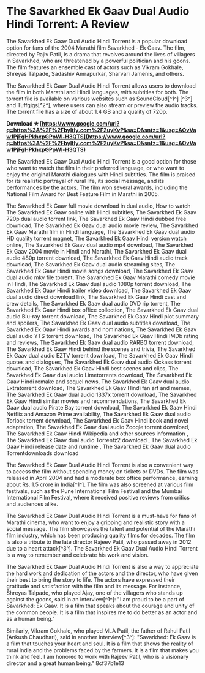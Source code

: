 # The Savarkhed Ek Gaav Dual Audio Hindi Torrent: A Review
 
The Savarkhed Ek Gaav Dual Audio Hindi Torrent is a popular download option for fans of the 2004 Marathi film Savarkhed - Ek Gaav. The film, directed by Rajiv Patil, is a drama that revolves around the lives of villagers in Savarkhed, who are threatened by a powerful politician and his goons. The film features an ensemble cast of actors such as Vikram Gokhale, Shreyas Talpade, Sadashiv Amrapurkar, Sharvari Jamenis, and others.
 
The Savarkhed Ek Gaav Dual Audio Hindi Torrent allows users to download the film in both Marathi and Hindi languages, with subtitles for both. The torrent file is available on various websites such as SoundCloud[^1^] [^3^] and Tuffgigs[^2^], where users can also stream or preview the audio tracks. The torrent file has a size of about 1.4 GB and a quality of 720p.
 
**Download ✯ [https://www.google.com/url?q=https%3A%2F%2Fbyltly.com%2F2uyKvP&sa=D&sntz=1&usg=AOvVaw1PjFgHPkhxpGPpWl-H3QTS](https://www.google.com/url?q=https%3A%2F%2Fbyltly.com%2F2uyKvP&sa=D&sntz=1&usg=AOvVaw1PjFgHPkhxpGPpWl-H3QTS)**


 
The Savarkhed Ek Gaav Dual Audio Hindi Torrent is a good option for those who want to watch the film in their preferred language, or who want to enjoy the original Marathi dialogues with Hindi subtitles. The film is praised for its realistic portrayal of rural life, its social message, and its performances by the actors. The film won several awards, including the National Film Award for Best Feature Film in Marathi in 2005.
 
The Savarkhed Ek Gaav full movie download in dual audio,  How to watch The Savarkhed Ek Gaav online with Hindi subtitles,  The Savarkhed Ek Gaav 720p dual audio torrent link,  The Savarkhed Ek Gaav Hindi dubbed free download,  The Savarkhed Ek Gaav dual audio movie review,  The Savarkhed Ek Gaav Marathi film in Hindi language,  The Savarkhed Ek Gaav dual audio HD quality torrent magnet,  The Savarkhed Ek Gaav Hindi version watch online,  The Savarkhed Ek Gaav dual audio mp4 download,  The Savarkhed Ek Gaav 2004 movie in Hindi and Marathi,  The Savarkhed Ek Gaav dual audio 480p torrent download,  The Savarkhed Ek Gaav Hindi audio track download,  The Savarkhed Ek Gaav dual audio streaming sites,  The Savarkhed Ek Gaav Hindi movie songs download,  The Savarkhed Ek Gaav dual audio mkv file torrent,  The Savarkhed Ek Gaav Marathi comedy movie in Hindi,  The Savarkhed Ek Gaav dual audio 1080p torrent download,  The Savarkhed Ek Gaav Hindi trailer video download,  The Savarkhed Ek Gaav dual audio direct download link,  The Savarkhed Ek Gaav Hindi cast and crew details,  The Savarkhed Ek Gaav dual audio DVD rip torrent,  The Savarkhed Ek Gaav Hindi box office collection,  The Savarkhed Ek Gaav dual audio Blu-ray torrent download,  The Savarkhed Ek Gaav Hindi plot summary and spoilers,  The Savarkhed Ek Gaav dual audio subtitles download,  The Savarkhed Ek Gaav Hindi awards and nominations,  The Savarkhed Ek Gaav dual audio YTS torrent download,  The Savarkhed Ek Gaav Hindi IMDb rating and reviews,  The Savarkhed Ek Gaav dual audio RARBG torrent download,  The Savarkhed Ek Gaav Hindi behind the scenes and trivia,  The Savarkhed Ek Gaav dual audio EZTV torrent download,  The Savarkhed Ek Gaav Hindi quotes and dialogues,  The Savarkhed Ek Gaav dual audio Kickass torrent download,  The Savarkhed Ek Gaav Hindi best scenes and clips,  The Savarkhed Ek Gaav dual audio Limetorrents download,  The Savarkhed Ek Gaav Hindi remake and sequel news,  The Savarkhed Ek Gaav dual audio Extratorrent download,  The Savarkhed Ek Gaav Hindi fan art and memes,  The Savarkhed Ek Gaav dual audio 1337x torrent download,  The Savarkhed Ek Gaav Hindi similar movies and recommendations,  The Savarkhed Ek Gaav dual audio Pirate Bay torrent download,  The Savarkhed Ek Gaav Hindi Netflix and Amazon Prime availability,  The Savarkhed Ek Gaav dual audio Torlock torrent download,  The Savarkhed Ek Gaav Hindi book and novel adaptation,  The Savarkhed Ek Gaav dual audio Zooqle torrent download,  The Savarkhed Ek Gaav Hindi Wikipedia and other sources information ,  The Savarkhed Ek Gaav dual audio Torrentz2 download ,  The Savarkhed Ek Gaav Hindi release date and runtime ,  The Savarkhed Ek Gaav dual audio Torrentdownloads download

The Savarkhed Ek Gaav Dual Audio Hindi Torrent is also a convenient way to access the film without spending money on tickets or DVDs. The film was released in April 2004 and had a moderate box office performance, earning about Rs. 1.5 crore in India[^1^]. The film was also screened at various film festivals, such as the Pune International Film Festival and the Mumbai International Film Festival, where it received positive reviews from critics and audiences alike.
 
The Savarkhed Ek Gaav Dual Audio Hindi Torrent is a must-have for fans of Marathi cinema, who want to enjoy a gripping and realistic story with a social message. The film showcases the talent and potential of the Marathi film industry, which has been producing quality films for decades. The film is also a tribute to the late director Rajeev Patil, who passed away in 2012 due to a heart attack[^3^]. The Savarkhed Ek Gaav Dual Audio Hindi Torrent is a way to remember and celebrate his work and vision.

The Savarkhed Ek Gaav Dual Audio Hindi Torrent is also a way to appreciate the hard work and dedication of the actors and the director, who have given their best to bring the story to life. The actors have expressed their gratitude and satisfaction with the film and its message. For instance, Shreyas Talpade, who played Ajay, one of the villagers who stands up against the goons, said in an interview[^1^]: \"I am proud to be a part of Savarkhed: Ek Gaav. It is a film that speaks about the courage and unity of the common people. It is a film that inspires me to do better as an actor and as a human being.\"
 
Similarly, Vikram Gokhale, who played MLA Patil, the father of Rahul Patil (Ankush Chaudhari), said in another interview[^3^]: \"Savarkhed: Ek Gaav is a film that touches your heart and soul. It is a film that shows the reality of rural India and the problems faced by the farmers. It is a film that makes you think and feel. I am honored to work with Rajeev Patil, who is a visionary director and a great human being.\"
 8cf37b1e13
 
